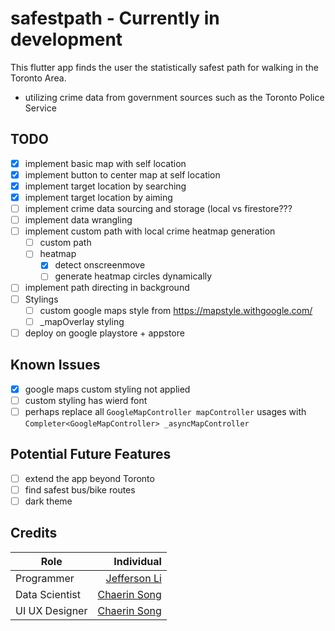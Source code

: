 # safestpath - Currently in development
This flutter app finds the user the statistically safest path for walking in the Toronto Area.
 - utilizing crime data from government sources such as the Toronto Police Service

## TODO
 - [x] implement basic map with self location
 - [x] implement button to center map at self location 
 - [x] implement target location by searching 
 - [x] implement target location by aiming
 - [ ] implement crime data sourcing and storage (local vs firestore??? 
 - [ ] implement data wrangling  
 - [ ] implement custom path with local crime heatmap generation
   - [ ] custom path
   - [ ] heatmap
     - [x] detect onscreenmove
     - [ ] generate heatmap circles dynamically 
 - [ ] implement path directing in background
 - [ ] Stylings
   - [ ] custom google maps style from https://mapstyle.withgoogle.com/
   - [ ] _mapOverlay styling
 - [ ] deploy on google playstore + appstore
 
## Known Issues
 - [x] google maps custom styling not applied
 - [ ] custom styling has wierd font
 - [ ] perhaps replace all `GoogleMapController mapController` usages with `Completer<GoogleMapController> _asyncMapController`

## Potential Future Features
 - [ ] extend the app beyond Toronto
 - [ ] find safest bus/bike routes
 - [ ] dark theme
## Credits
| Role          | Individual  |
| ------------- | -----:      |
| Programmer    | [Jefferson Li](https://www.linkedin.com/in/jeffersonlii/)|
| Data Scientist| [Chaerin Song](https://www.linkedin.com/in/chaerin-song-377323123/)|
| UI UX Designer| [Chaerin Song](https://www.linkedin.com/in/chaerin-song-377323123/)|
